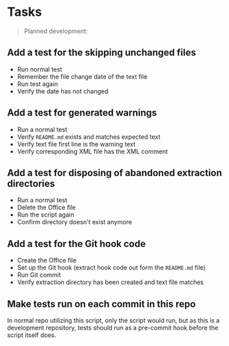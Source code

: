 # Tasks

> Planned development:

## Add a test for the skipping unchanged files

- Run normal test
- Remember the file change date of the text file
- Run test again
- Verify the date has not changed

## Add a test for generated warnings

- Run a normal test
- Verify `README.md` exists and matches expected text
- Verify text file first line is the warning text
- Verify corresponding XML file has the XML comment

## Add a test for disposing of abandoned extraction directories

- Run a normal test
- Delete the Office file
- Run the script again
- Confirm directory doesn't exist anymore

## Add a test for the Git hook code

- Create the Office file
- Set up the Git hook (extract hook code out form the `README.md` file)
- Run Git commit
- Verify extraction directory has been created and text file matches

## Make tests run on each commit in this repo

In normal repo utilizing this script, only the script would run,
but as this is a development repository, tests should run as a
pre-commit hook before the script itself does.
